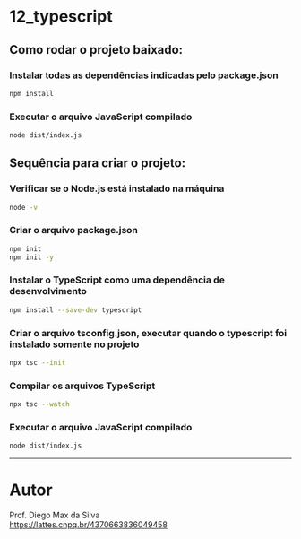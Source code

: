 # 12_typescript

## Como rodar o projeto baixado:

### Instalar todas as dependências indicadas pelo package.json
```bash
npm install
```

### Executar o arquivo JavaScript compilado
```bash
node dist/index.js
```

## Sequência para criar o projeto:

### Verificar se o Node.js está instalado na máquina
```bash
node -v
```

### Criar o arquivo package.json
```bash
npm init
npm init -y
```

### Instalar o TypeScript como uma dependência de desenvolvimento
```bash
npm install --save-dev typescript
```

### Criar o arquivo tsconfig.json, executar quando o typescript foi instalado somente no projeto
```bash
npx tsc --init
```
### Compilar os arquivos TypeScript
```bash
npx tsc --watch
```

### Executar o arquivo JavaScript compilado
```bash
node dist/index.js
```

<hr>

# Autor

Prof. Diego Max da Silva<br>
https://lattes.cnpq.br/4370663836049458
